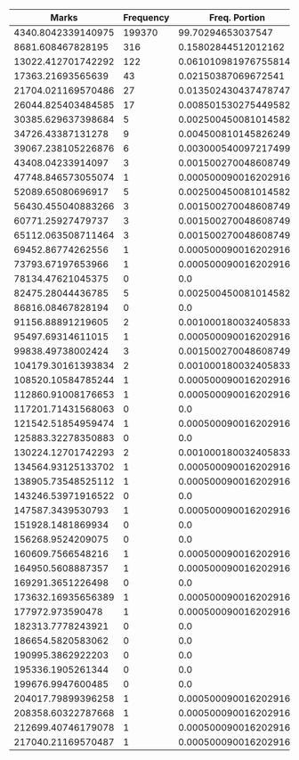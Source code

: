| Marks | Frequency | Freq. Portion |
|-------|-----------|---------------|
| 4340.8042339140975 | 199370 | 99.70294653037547 |
| 8681.608467828195 | 316 | 0.15802844512012162 |
| 13022.412701742292 | 122 | 0.061010981976755814 |
| 17363.21693565639 | 43 | 0.02150387069672541 |
| 21704.021169570486 | 27 | 0.013502430437478747 |
| 26044.825403484585 | 17 | 0.008501530275449582 |
| 30385.629637398684 | 5 | 0.0025004500810145826 |
| 34726.43387131278 | 9 | 0.004500810145826249 |
| 39067.238105226876 | 6 | 0.003000540097217499 |
| 43408.04233914097 | 3 | 0.0015002700486087496 |
| 47748.846573055074 | 1 | 0.0005000900162029165 |
| 52089.65080696917 | 5 | 0.0025004500810145826 |
| 56430.455040883266 | 3 | 0.0015002700486087496 |
| 60771.25927479737 | 3 | 0.0015002700486087496 |
| 65112.063508711464 | 3 | 0.0015002700486087496 |
| 69452.86774262556 | 1 | 0.0005000900162029165 |
| 73793.67197653966 | 1 | 0.0005000900162029165 |
| 78134.47621045375 | 0 | 0.0 |
| 82475.28044436785 | 5 | 0.0025004500810145826 |
| 86816.08467828194 | 0 | 0.0 |
| 91156.88891219605 | 2 | 0.001000180032405833 |
| 95497.69314611015 | 1 | 0.0005000900162029165 |
| 99838.49738002424 | 3 | 0.0015002700486087496 |
| 104179.30161393834 | 2 | 0.001000180032405833 |
| 108520.10584785244 | 1 | 0.0005000900162029165 |
| 112860.91008176653 | 1 | 0.0005000900162029165 |
| 117201.71431568063 | 0 | 0.0 |
| 121542.51854959474 | 1 | 0.0005000900162029165 |
| 125883.32278350883 | 0 | 0.0 |
| 130224.12701742293 | 2 | 0.001000180032405833 |
| 134564.93125133702 | 1 | 0.0005000900162029165 |
| 138905.73548525112 | 1 | 0.0005000900162029165 |
| 143246.53971916522 | 0 | 0.0 |
| 147587.3439530793 | 1 | 0.0005000900162029165 |
| 151928.1481869934 | 0 | 0.0 |
| 156268.9524209075 | 0 | 0.0 |
| 160609.7566548216 | 1 | 0.0005000900162029165 |
| 164950.5608887357 | 1 | 0.0005000900162029165 |
| 169291.3651226498 | 0 | 0.0 |
| 173632.16935656389 | 1 | 0.0005000900162029165 |
| 177972.973590478 | 1 | 0.0005000900162029165 |
| 182313.7778243921 | 0 | 0.0 |
| 186654.5820583062 | 0 | 0.0 |
| 190995.3862922203 | 0 | 0.0 |
| 195336.1905261344 | 0 | 0.0 |
| 199676.9947600485 | 0 | 0.0 |
| 204017.79899396258 | 1 | 0.0005000900162029165 |
| 208358.60322787668 | 1 | 0.0005000900162029165 |
| 212699.40746179078 | 1 | 0.0005000900162029165 |
| 217040.21169570487 | 1 | 0.0005000900162029165 |
